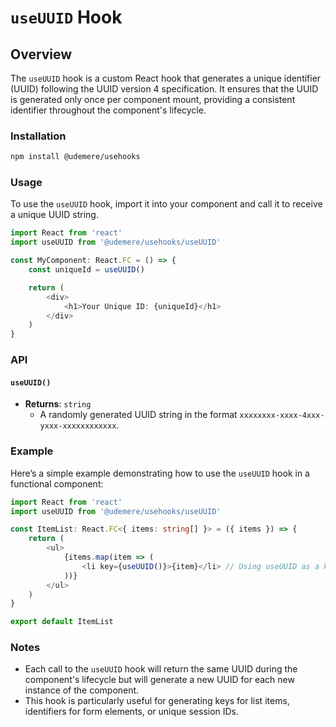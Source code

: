 # `useUUID` Hook

## Overview

The `useUUID` hook is a custom React hook that generates a unique identifier (UUID) following the UUID version 4 specification. It ensures that the UUID is generated only once per component mount, providing a consistent identifier throughout the component's lifecycle.

### Installation

```bash
npm install @udemere/usehooks
```

### Usage

To use the `useUUID` hook, import it into your component and call it to receive a unique UUID string.

```typescript
import React from 'react'
import useUUID from '@udemere/usehooks/useUUID'

const MyComponent: React.FC = () => {
	const uniqueId = useUUID()

	return (
		<div>
			<h1>Your Unique ID: {uniqueId}</h1>
		</div>
	)
}
```

### API

#### `useUUID()`

- **Returns**: `string`
  - A randomly generated UUID string in the format `xxxxxxxx-xxxx-4xxx-yxxx-xxxxxxxxxxxx`.

### Example

Here’s a simple example demonstrating how to use the `useUUID` hook in a functional component:

```typescript
import React from 'react'
import useUUID from '@udemere/usehooks/useUUID'

const ItemList: React.FC<{ items: string[] }> = ({ items }) => {
	return (
		<ul>
			{items.map(item => (
				<li key={useUUID()}>{item}</li> // Using useUUID as a key for list items
			))}
		</ul>
	)
}

export default ItemList
```

### Notes

- Each call to the `useUUID` hook will return the same UUID during the component's lifecycle but will generate a new UUID for each new instance of the component.
- This hook is particularly useful for generating keys for list items, identifiers for form elements, or unique session IDs.
